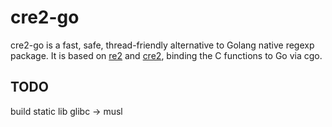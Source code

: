 # cre2-go
cre2-go is a fast, safe, thread-friendly alternative to Golang native regexp package. It is based on [re2](https://github.com/google/re2/) and [cre2](https://github.com/marcomaggi/cre2/), binding the C functions to Go via cgo.

## TODO
build static lib
glibc -> musl